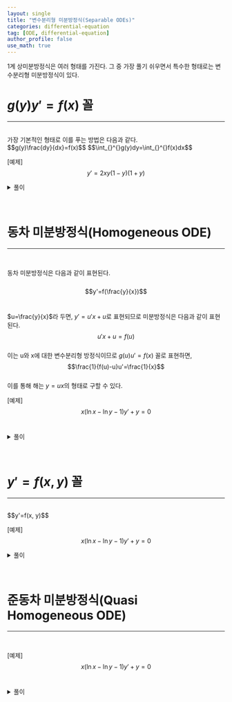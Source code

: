 ```yaml
---
layout: single
title: "변수분리형 미분방정식(Separable ODEs)"
categories: differential-equation
tag: [ODE, differential-equation]
author_profile: false
use_math: true
---
```

1계 상미분방정식은 여러 형태를 가진다. 그 중 가장 풀기 쉬우면서 특수한 형태로는 변수분리형 미분방정식이 있다.<br>   

# $g(y)y'=f(x)$ 꼴
------------------
<br>   
가장 기본적인 형태로 이를 푸는 방법은 다음과 같다.<br>   
$$g(y)\frac{dy}{dx}=f(x)$$ 
$$\int_{}^{}g(y)dy=\int_{}^{}f(x)dx$$

[예제]<br>
$$y'=2xy(1-y)(1+y)$$

<details>
<summary>풀이</summary>
$$\frac{1}{y(1-y)(1+y)}dy=2xdx$$
$$\int_{}^{} \left(\frac{2}{y}-\frac{-1}{1-y}-\frac{1}{1+y}\right)dy=2x^2+C$$
$$\frac{y^2}{1-y^2}=Ce^{2x^2}$$
$$\therefore y=\pm\sqrt{\frac{Ce^{2x^2}}{1+Ce^{2x^2}}}$$
</details>
<br><br>

# 동차 미분방정식(Homogeneous ODE)
------------------
<br> 

동차 미분방정식은 다음과 같이 표현된다.<br>   
$$y'=f(\frac{y}{x})$$
<br>

$u=\frac{y}{x}$라 두면, $y'=u'x+u$로 표현되므로 미분방정식은 다음과 같이 표현된다.<br>
$$u'x+u=f(u)$$ 
<br>
이는 u와 x에 대한 변수분리형 방정식이므로 $g(u)u'=f(x)$ 꼴로 표현하면,<br>
$$\frac{1}{f(u)-u}u'=\frac{1}{x}$$
<br>
이를 통해 해는 $y=ux$의 형태로 구할 수 있다.<br>

[예제]<br>
$$x(\ln x-\ln y-1)y'+y=0$$
<br>
<details>
<summary>풀이</summary>
$$u=\frac{y}{x}, y'=u'x+u$$
<center>이를 미분방정식에 대입하면</center><br>
$$\left(\ln \frac{1}{u} -1\right)(u'x+u)+u=0$$<br>
$$-\left(\frac{1}{u}+\frac{1}{u\ln u}\right)du=\frac{1}{x}dx$$<br>
$$-\int_{}^{}\left(\frac{1}{u}+\frac{1}{u\ln u}\right)du=\int_{}^{}\frac{1}{x}dx$$<br>
$$-\ln |u|-\ln |\ln u|=\ln |x|+C$$<br>
$$\ln x|u \ln u|=1$$<br>
$$x\vert \frac{y}{x}\ln \frac{y}{x} \vert=e$$<br>
$$\therefore y\ln \frac{y}{x}=e$$<br>

</details>
<br><br>


# $y'=f(x, y)$ 꼴
------------------
<br> 
$$y'=f(x, y)$$
<br>

[예제]<br>
$$x(\ln x-\ln y-1)y'+y=0$$
<details>
<summary>풀이</summary>


</details>
<br><br>

# 준동차 미분방정식(Quasi Homogeneous ODE)
------------------
<br>   

[예제]<br>
$$x(\ln x-\ln y-1)y'+y=0$$<br>
<details>
<summary>풀이</summary>


</details>
<br><br>